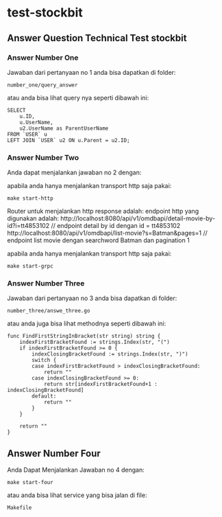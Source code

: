 # test-stockbit

## Answer Question Technical Test stockbit

### Answer Number One 

Jawaban dari pertanyaan no 1 anda bisa dapatkan di folder: 
    
    number_one/query_answer

atau anda bisa lihat query nya seperti dibawah ini:
    
    SELECT 
        u.ID, 
        u.UserName, 
        u2.UserName as ParentUserName 
    FROM `USER` u 
    LEFT JOIN `USER` u2 ON u.Parent = u2.ID;

### Answer Number Two

Anda dapat menjalankan jawaban no 2 dengan:

apabila anda hanya menjalankan transport http saja pakai:

    make start-http

Router untuk menjalankan http response adalah:
    endpoint http yang digunakan adalah:
        http://localhost:8080/api/v1/omdbapi/detail-movie-by-id?i=tt4853102 // endpoint detail by id dengan id = tt4853102
        http://localhost:8080/api/v1/omdbapi/list-movie?s=Batman&pages=1 // endpoint list movie dengan searchword Batman dan pagination 1

apabila anda hanya menjalankan transport http saja pakai:

    make start-grpc
### Answer Number Three

Jawaban dari pertanyaan no 3 anda bisa dapatkan di folder:

    number_three/answe_three.go

atau anda juga bisa lihat methodnya seperti dibawah ini:

    func FindFirstStringInBracket(str string) string {
        indexFirstBracketFound := strings.Index(str, "(")
        if indexFirstBracketFound >= 0 {
            indexClosingBracketFound := strings.Index(str, ")")
            switch {
            case indexFirstBracketFound > indexClosingBracketFound:
                return ""
            case indexClosingBracketFound >= 0:
                return str[indexFirstBracketFound+1 : indexClosingBracketFound]
            default:
                return ""
            }
        }

        return ""
    }

## Answer Number Four

Anda Dapat Menjalankan Jawaban no 4 dengan:

    make start-four

atau anda bisa lihat service yang bisa jalan di file:

    Makefile